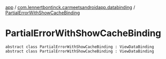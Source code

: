 [app](../../index.md) / [com.lennertbontinck.carmeetsandroidapp.databinding](../index.md) / [PartialErrorWithShowCacheBinding](./index.md)

# PartialErrorWithShowCacheBinding

`abstract class PartialErrorWithShowCacheBinding : ViewDataBinding`
`abstract class PartialErrorWithShowCacheBinding : ViewDataBinding`